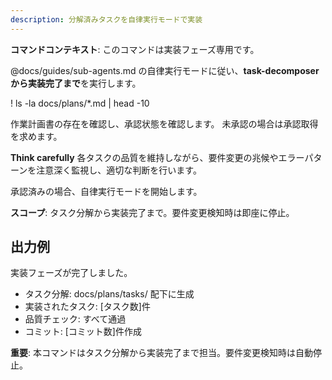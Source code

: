 ```yaml
---
description: 分解済みタスクを自律実行モードで実装
---
```


<!--
Based on ai-coding-project-boilerplate by Shinsuke Kagawa
https://github.com/shinpr/ai-coding-project-boilerplate
-->

**コマンドコンテキスト**: このコマンドは実装フェーズ専用です。

@docs/guides/sub-agents.md の自律実行モードに従い、**task-decomposer から実装完了まで**を実行します。

! ls -la docs/plans/*.md | head -10

作業計画書の存在を確認し、承認状態を確認します。
未承認の場合は承認取得を求めます。

**Think carefully** 各タスクの品質を維持しながら、要件変更の兆候やエラーパターンを注意深く監視し、適切な判断を行います。

承認済みの場合、自律実行モードを開始します。

**スコープ**: タスク分解から実装完了まで。要件変更検知時は即座に停止。

## 出力例
実装フェーズが完了しました。
- タスク分解: docs/plans/tasks/ 配下に生成
- 実装されたタスク: [タスク数]件
- 品質チェック: すべて通過
- コミット: [コミット数]件作成

**重要**: 本コマンドはタスク分解から実装完了まで担当。要件変更検知時は自動停止。